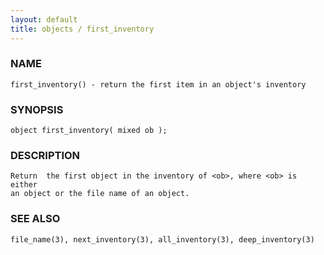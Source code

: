 ```yaml
---
layout: default
title: objects / first_inventory
---
```






### NAME
    first_inventory() - return the first item in an object's inventory


### SYNOPSIS
    object first_inventory( mixed ob );


### DESCRIPTION
    Return  the first object in the inventory of <ob>, where <ob> is either
    an object or the file name of an object.


### SEE ALSO
    file_name(3), next_inventory(3), all_inventory(3), deep_inventory(3)




